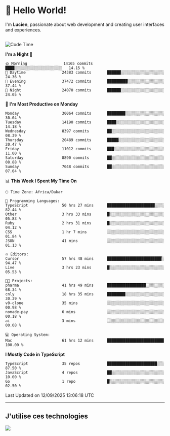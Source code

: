 # 👋 Hello World!

I'm **Lucien**, passionate about web development and creating user interfaces and experiences.

##

<!--START_SECTION:waka-->
![Code Time](http://img.shields.io/badge/Code%20Time-3%2C710%20hrs%206%20mins-blue)

**I'm a Night 🦉** 

```text
🌞 Morning                14165 commits       ████░░░░░░░░░░░░░░░░░░░░░   14.15 % 
🌆 Daytime                24383 commits       ██████░░░░░░░░░░░░░░░░░░░   24.36 % 
🌃 Evening                37472 commits       █████████░░░░░░░░░░░░░░░░   37.44 % 
🌙 Night                  24070 commits       ██████░░░░░░░░░░░░░░░░░░░   24.05 % 
```
📅 **I'm Most Productive on Monday** 

```text
Monday                   30064 commits       ████████░░░░░░░░░░░░░░░░░   30.04 % 
Tuesday                  14190 commits       ████░░░░░░░░░░░░░░░░░░░░░   14.18 % 
Wednesday                8397 commits        ██░░░░░░░░░░░░░░░░░░░░░░░   08.39 % 
Thursday                 20489 commits       █████░░░░░░░░░░░░░░░░░░░░   20.47 % 
Friday                   11012 commits       ███░░░░░░░░░░░░░░░░░░░░░░   11.00 % 
Saturday                 8890 commits        ██░░░░░░░░░░░░░░░░░░░░░░░   08.88 % 
Sunday                   7048 commits        ██░░░░░░░░░░░░░░░░░░░░░░░   07.04 % 
```


📊 **This Week I Spent My Time On** 

```text
🕑︎ Time Zone: Africa/Dakar

💬 Programming Languages: 
TypeScript               50 hrs 27 mins      █████████████████████░░░░   82.44 % 
Other                    3 hrs 33 mins       █░░░░░░░░░░░░░░░░░░░░░░░░   05.83 % 
Ruby                     2 hrs 31 mins       █░░░░░░░░░░░░░░░░░░░░░░░░   04.12 % 
CSS                      1 hr 7 mins         ░░░░░░░░░░░░░░░░░░░░░░░░░   01.84 % 
JSON                     41 mins             ░░░░░░░░░░░░░░░░░░░░░░░░░   01.13 % 

🔥 Editors: 
Cursor                   57 hrs 48 mins      ████████████████████████░   94.47 % 
Live                     3 hrs 23 mins       █░░░░░░░░░░░░░░░░░░░░░░░░   05.53 % 

🐱‍💻 Projects: 
pharma                   41 hrs 49 mins      █████████████████░░░░░░░░   68.34 % 
cnly                     18 hrs 35 mins      ████████░░░░░░░░░░░░░░░░░   30.39 % 
v0-clone                 35 mins             ░░░░░░░░░░░░░░░░░░░░░░░░░   00.98 % 
nomade-pay               6 mins              ░░░░░░░░░░░░░░░░░░░░░░░░░   00.18 % 
ai                       3 mins              ░░░░░░░░░░░░░░░░░░░░░░░░░   00.08 % 

💻 Operating System: 
Mac                      61 hrs 12 mins      █████████████████████████   100.00 % 
```

**I Mostly Code in TypeScript** 

```text
TypeScript               35 repos            ██████████████████████░░░   87.50 % 
JavaScript               4 repos             ██░░░░░░░░░░░░░░░░░░░░░░░   10.00 % 
Go                       1 repo              █░░░░░░░░░░░░░░░░░░░░░░░░   02.50 % 
```




 Last Updated on 12/09/2025 13:06:18 UTC
<!--END_SECTION:waka-->
---

## J'utilise ces technologies

<p align="left">
  <a href="https://skillicons.dev">
    <img src="https://skillicons.dev/icons?i=ts,js,go,ruby,css,scss,tailwind,react,vite,nextjs,docker,figma,ableton" />
  </a>
</p>

